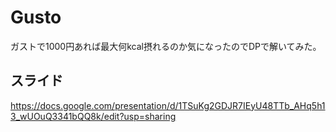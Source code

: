 # Gusto
ガストで1000円あれば最大何kcal摂れるのか気になったのでDPで解いてみた。

## スライド
https://docs.google.com/presentation/d/1TSuKg2GDJR7IEyU48TTb_AHq5h13_wUOuQ3341bQQ8k/edit?usp=sharing
